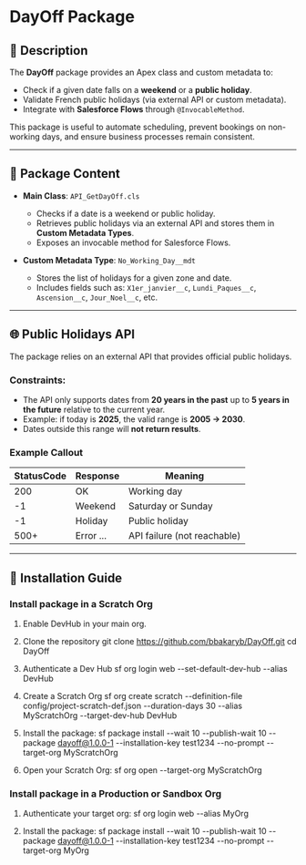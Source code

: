 # DayOff Package

## 📌 Description
The **DayOff** package provides an Apex class and custom metadata to:  
- Check if a given date falls on a **weekend** or a **public holiday**.  
- Validate French public holidays (via external API or custom metadata).  
- Integrate with **Salesforce Flows** through `@InvocableMethod`.  

This package is useful to automate scheduling, prevent bookings on non-working days, and ensure business processes remain consistent.  

---

## 📂 Package Content
- **Main Class**: `API_GetDayOff.cls`  
  - Checks if a date is a weekend or public holiday.  
  - Retrieves public holidays via an external API and stores them in **Custom Metadata Types**.  
  - Exposes an invocable method for Salesforce Flows.  

- **Custom Metadata Type**: `No_Working_Day__mdt`  
  - Stores the list of holidays for a given zone and date.  
  - Includes fields such as: `X1er_janvier__c`, `Lundi_Paques__c`, `Ascension__c`, `Jour_Noel__c`, etc.  

---

## 🌐 Public Holidays API

The package relies on an external API that provides official public holidays.  

### Constraints:
- The API only supports dates from **20 years in the past** up to **5 years in the future** relative to the current year.  
- Example: if today is **2025**, the valid range is **2005 → 2030**.  
- Dates outside this range will **not return results**.  

### Example Callout

| StatusCode | Response  | Meaning                     |
| ---------- | --------- | --------------------------- |
| 200        | OK        | Working day                 |
| -1         | Weekend   | Saturday or Sunday          |
| -1         | Holiday   | Public holiday              |
| 500+       | Error ... | API failure (not reachable) |

---

## 🔧 Installation Guide

### Install package in a **Scratch Org**

1. Enable DevHub in your main org. 
2. Clone the repository
git clone https://github.com/bbakaryb/DayOff.git
cd DayOff

2. Authenticate a Dev Hub
sf org login web --set-default-dev-hub --alias DevHub

3. Create a Scratch Org
sf org create scratch --definition-file config/project-scratch-def.json --duration-days 30 --alias MyScratchOrg --target-dev-hub DevHub


4. Install the package:
sf package install --wait 10 --publish-wait 10 --package dayoff@1.0.0-1 --installation-key test1234 --no-prompt --target-org MyScratchOrg

5. Open your Scratch Org:
sf org open --target-org MyScratchOrg

### Install package in a **Production or Sandbox Org**

1. Authenticate your target org:
sf org login web --alias MyOrg

4. Install the package:
sf package install --wait 10 --publish-wait 10 --package dayoff@1.0.0-1 --installation-key test1234 --no-prompt --target-org MyOrg







